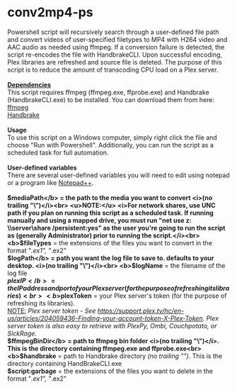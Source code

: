 # conv2mp4-ps
Powershell script will recursively search through a user-defined file path and convert videos of user-specified 
filetypes to MP4 with H264 video and AAC audio as needed using ffmpeg. If a conversion failure is detected, the script re-encodes
the file with HandbrakeCLI. Upon successful encoding, Plex libraries are refreshed and source file is deleted. 
The purpose of this script is to reduce the amount of transcoding CPU load on a Plex server.<br><br>
<b><u>Dependencies</u></b><br>
This script requires ffmpeg (ffmpeg.exe, ffprobe.exe) and Handbrake (HandbrakeCLI.exe) to be installed. You can download them from here:<br>
<a href="https://ffmpeg.org/download.html">ffmpeg</a><br>
<a href="https://handbrake.fr/downloads.php">Handbrake</a><br><br>
<b>Usage</b><br>
To use this script on a Windows computer, simply right click the file and choose "Run with Powershell". Additionally, you can run the script as a scheduled task for full automation.<br><br>
<b>User-defined variables</b><br>
There are several user-defined variables you will need to edit using notepad or a program like <a href="https://notepad-plus-plus.org/download/v6.9.2.html">Notepad++</a>.<br><br>
<b>$mediaPath</b> = the path to the media you want to convert <i>(no trailing "\")</i><br>
<u>NOTE:</u> <i>For network shares, use UNC path if you plan on running this script as a scheduled task. If running manually and using a mapped drive, you must run "net use z: \\server\share /persistent:yes" as the user you're going to run the script as (generally Administrator) prior to running the script.</i><br>
<b>$fileTypes</b> = the extensions of the files you want to convert in the format "*.ex1", "*.ex2"<br> 
<b>$logPath</b> = path you want the log file to save to. defaults to your desktop. <i>(no trailing "\")</i><br>
<b>$logName</b> = the filename of the log file<br>
<b>$plexIP</b> = the IP address and port of your Plex server (for the purpose of refreshing its libraries)<br>
<b>$plexToken</b> = your Plex server's token (for the purpose of refreshing its libraries).<br>
<u>NOTE:</u> <i>Plex server token - See https://support.plex.tv/hc/en-us/articles/204059436-Finding-your-account-token-X-Plex-Token. Plex server token is also easy to retrieve with PlexPy, Ombi, Couchpotato, or SickRage.</i><br>
<b>$ffmpegBinDir</b> = path to ffmpeg bin folder <i>(no trailing "\")</i>. This is the directory containing ffmpeg.exe and ffprobe.exe<br> 
<b>$handbrake</b> = path to Handbrake directory <i>(no trailing "\")</i>. This is the directory containing HandBrakeCLI.exe<br>
<b>$script:garbage</b> = the extensions of the files you want to delete in the format "*.ex1", "*.ex2"
